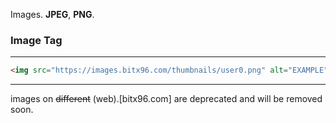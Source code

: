 Images.
**JPEG**, **PNG**.

### Image Tag
------------
```html
<img src="https://images.bitx96.com/thumbnails/user0.png" alt="EXAMPLE">
```
------------

images on ~~different~~ (web).[bitx96.com] are deprecated and will be removed soon.
